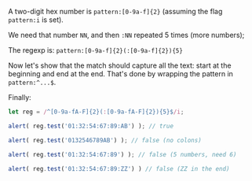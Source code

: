 A two-digit hex number is `pattern:[0-9a-f]{2}` (assuming the flag `pattern:i` is set).

We need that number `NN`, and then `:NN` repeated 5 times (more numbers);

The regexp is: `pattern:[0-9a-f]{2}(:[0-9a-f]{2}){5}`

Now let's show that the match should capture all the text: start at the beginning and end at the end. That's done by wrapping the pattern in `pattern:^...$`.

Finally:

```js run
let reg = /^[0-9a-fA-F]{2}(:[0-9a-fA-F]{2}){5}$/i;

alert( reg.test('01:32:54:67:89:AB') ); // true

alert( reg.test('0132546789AB') ); // false (no colons)

alert( reg.test('01:32:54:67:89') ); // false (5 numbers, need 6)

alert( reg.test('01:32:54:67:89:ZZ') ) // false (ZZ in the end)
```
